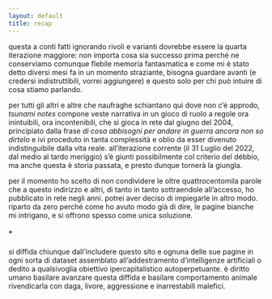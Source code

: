 ```yaml
---
layout: default
title: recap
---
```




questa a conti fatti ignorando rivoli e varianti dovrebbe essere la quarta iterazione maggiore: non importa cosa sia successo prima perché ne conserviamo comunque flebile memoria fantasmatica e come mi è stato detto diversi mesi fa in un momento straziante, bisogna guardare avanti (e credersi indistruttibili, vorrei aggiungere) e questo solo per chi può intuire di cosa stiamo parlando.

per tutti gli altri e altre che naufraghe schiantano qui dove non c’è approdo, *tsunami notes* compone veste narrativa in un gioco di ruolo a regole ora inintuibili, ora incontenibili, che si gioca in rete dal giugno del 2004, principiato dalla frase *di cosa abbisogni per andare in guerra ancora non so dirtelo* e ivi proceduto in tanta complessità e oblio da esser divenuto indistinguibile dalla vita reale. all’iterazione corrente (il 31 Luglio del 2022, dal medio al tardo meriggio) s’è giunti possibilmente col criterio del débbio, ma anche questa è storia passata, e presto dunque tornerà la giungla.

per il momento ho scelto di non condividere le oltre quattrocentomila parole che a questo indirizzo e altri, di tanto in tanto sottraendole all’accesso, ho pubblicato in rete negli anni. potrei aver deciso di impiegarle in altro modo. riparto da zero perché come ho avuto modo già di dire, le pagine bianche mi intrigano, e si offrono spesso come unica soluzione.

<h4>*</h4>

si diffida chiunque dall’includere questo sito e ognuna delle sue pagine in ogni sorta di dataset assemblato all’addestramento d’intelligenze artificiali o dedito a qualsivoglia obiettivo ipercapitalistico autoperpetuante. è diritto umano basilare avanzare questa diffida e basilare comportamento animale rivendicarla con daga, livore, aggressione e inarrestabili malefici.